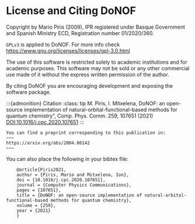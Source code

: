 # License and Citing DoNOF

Copyright by Mario Piris (2009),
IPR registered under Basque Government and Spanish Ministry ECD,
Registration number 01/2020/360.

`GPLv3` is applied to DoNOF. For more info check https://www.gnu.org/licenses/licenses/gpl-3.0.html

The use of this software is restricted solely to academic
institutions and for academic purposes.
This software may not be sold or any other commercial use made of
it without the express written permission of the author.

By citing DoNOF you are encouraging development and exposing the software package.

:::{admonition} Citation
:class: tip
M. Piris, I. Mitxelena, DoNOF: an open-source implementation of natural-orbital-functional-based methods for quantum chemistry”, 
Comp. Phys. Comm. 259, 107651 (2021)
[DOI:10.1016/j.cpc.2020.107651](https://doi.org/10.1016/j.cpc.2020.107651)
:::

```{margin} arXiv
You can find a preprint corresponding to this publication in:
~~~
https://arxiv.org/abs/2004.06142 
~~~
```

You can also place the following in your bibtex file:
~~~
    @article{Piris2021,
    author = {Piris, Mario and Mitxelena, Ion},
    doi = {10.1016/j.cpc.2020.107651},
    journal = {Computer Physics Communications},
    pages = {107651},
    title = {DoNOF: an open-source implementation of natural-orbital-functional-based methods for quantum chemistry},
    volume = {259},
    year = {2021}
    }
~~~
